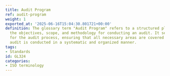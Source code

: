 ```yaml
---
title: Audit Program
ref: audit-program
weight: 1
exported_at: '2025-06-16T15:04:30.801721+00:00'
definition: The glossary term "Audit Program" refers to a structured plan that outlines
  the objectives, scope, and methodology for conducting an audit. It serves as a framework
  for the audit process, ensuring that all necessary areas are covered and that the
  audit is conducted in a systematic and organized manner.
tags:
- Standards
id: GL324
categories:
- ISO terminology
---
```


